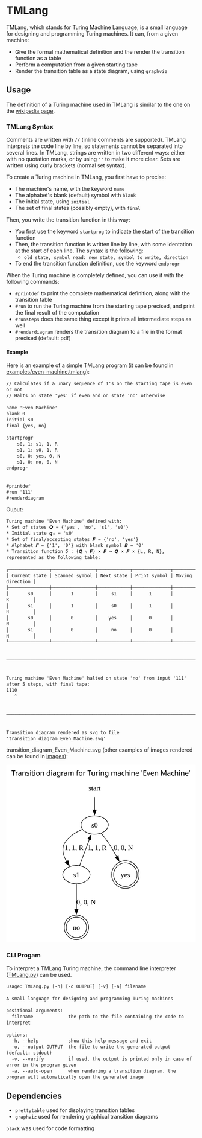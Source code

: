 # TMLang

TMLang, which stands for Turing Machine Language, is a small language for designing and programming Turing machines.
It can, from a given machine:
 - Give the formal mathematical definition and the render the transition function as a table
 - Perform a computation from a given starting tape
 - Render the transition table as a state diagram, using `graphviz`

## Usage

The definition of a Turing machine used in TMLang is similar to the one on the [wikipedia page](https://en.wikipedia.org/wiki/Turing_machine).

### TMLang Syntax

Comments are written with `//` (inline comments are supported).
TMLang interprets the code line by line, so statements cannot be separated into several lines.
In TMLang, strings are written in two different ways: either with no quotation marks, or by using `''` to make it more clear.
Sets are written using curly brackets (normal set syntax).

To create a Turing machine in TMLang, you first have to precise:
 - The machine's name, with the keyword `name`
 - The alphabet's blank (default) symbol with `blank`
 - The initial state, using `initial`
 - The set of final states (possibly empty), with `final`

Then, you write the transition function in this way:
 - You first use the keyword `startprog` to indicate the start of the transition function
 - Then, the transition function is written line by line, with some identation at the start of each line. The syntax is the following:
    - `old state, symbol read: new state, symbol to write, direction`
 - To end the transition function definition, use the keyword `endprogr`

When the Turing machine is completely defined, you can use it with the following commands:
 - `#printdef` to print the complete mathematical definition, along with the transition table
 - `#run` to run the Turing machine from the starting tape precised, and print the final result of the computation
 - `#runsteps` does the same thing except it prints all intermediate steps as well
 - `#renderdiagram` renders the transition diagram to a file in the format precised (default: pdf)

#### Example

Here is an example of a simple TMLang program (it can be found in [examples/even_machine.tmlang](./examples/even_machine.tmlang)):

```
// Calculates if a unary sequence of 1's on the starting tape is even or not
// Halts on state 'yes' if even and on state 'no' otherwise

name 'Even Machine'
blank 0
initial s0
final {yes, no}

startprogr
    s0, 1: s1, 1, R
    s1, 1: s0, 1, R
    s0, 0: yes, 0, N
    s1, 0: no, 0, N
endprogr


#printdef
#run '111'
#renderdiagram
```

Ouput:

```
Turing machine 'Even Machine' defined with:
* Set of states 𝙌 = {'yes', 'no', 's1', 's0'}
* Initial state 𝙦₀ = 's0'
* Set of final/accepting states 𝙁 = {'no', 'yes'}
* Alphabet 𝜞 = {'1', '0'} with blank symbol 𝑩 = '0'
* Transition function 𝛿 : (𝙌 ∖ 𝙁) × 𝙁 → 𝙌 × 𝙁 × {L, R, N}, represented as the following table:

┌───────────────┬────────────────┬────────────┬──────────────┬──────────────────┐
│ Current state │ Scanned symbol │ Next state │ Print symbol │ Moving direction │
├───────────────┼────────────────┼────────────┼──────────────┼──────────────────┤
│       s0      │       1        │     s1     │      1       │        R         │
│       s1      │       1        │     s0     │      1       │        R         │
│       s0      │       0        │    yes     │      0       │        N         │
│       s1      │       0        │     no     │      0       │        N         │
└───────────────┴────────────────┴────────────┴──────────────┴──────────────────┘


───────────────────────────────────────────────────────────────────────────────────────────────────────────────────────────────────────────────────


Turing machine 'Even Machine' halted on state 'no' from input '111' after 5 steps, with final tape:
1110
   ^


───────────────────────────────────────────────────────────────────────────────────────────────────────────────────────────────────────────────────


Transition diagram rendered as svg to file 'transition_diagram_Even_Machine.svg'
```

transition_diagram_Even_Machine.svg (other examples of images rendered can be found in [images](./images/)):

![transition_diagram_Even_Machine.svg](./images/transition_diagram_Even_Machine.svg)


### CLI Progam

To interpret a TMLang Turing machine, the command line interpreter ([TMLang.py](./src/TMLang.py)) can be used.
```
usage: TMLang.py [-h] [-o OUTPUT] [-v] [-a] filename

A small language for designing and programming Turing machines

positional arguments:
  filename             the path to the file containing the code to interpret

options:
  -h, --help           show this help message and exit
  -o, --output OUTPUT  the file to write the generated output (default: stdout)
  -v, --verify         if used, the output is printed only in case of error in the program given
  -a, --auto-open      when rendering a transition diagram, the program will automatically open the generated image
```


## Dependencies

 - `prettytable` used for displaying transition tables
 - `graphviz` used for rendering graphical transition diagrams

`black` was used for code formatting